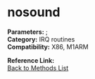# nosound

**Parameters:** ;  
**Category:** IRQ routines  
**Compatibility:** X86, M1ARM  

**Reference Link:**  
[Back to Methods List](../../SUMMARY.md)
